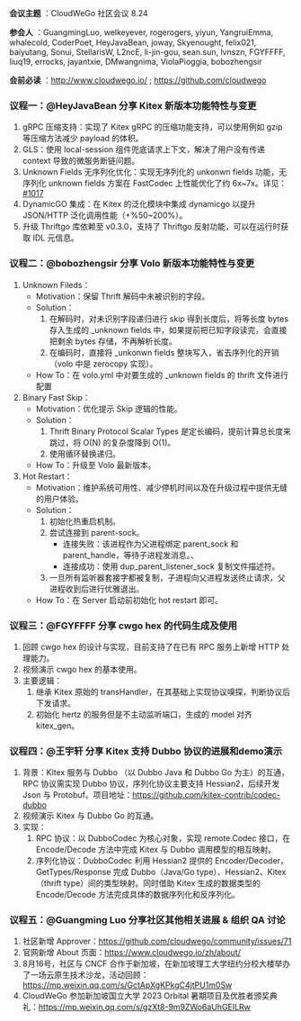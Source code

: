 **会议主题** ：CloudWeGo 社区会议 8.24

**参会人** ：GuangmingLuo, welkeyever, rogerogers, yiyun, YangruiEmma, whalecold, CoderPoet, HeyJavaBean, joway, Skyenought, felix021, baiyutang, Sonui, StellarisW, L2ncE, li-jin-gou, sean.sun, lvnszn, FGYFFFF, liuq19, errocks, jayantxie, DMwangnima, ViolaPioggia, bobozhengsir

**会前必读** ：http://www.cloudwego.io/ ; https://github.com/cloudwego

### 议程一：@HeyJavaBean  分享 Kitex 新版本功能特性与变更 

1. gRPC 压缩支持：实现了 Kitex gRPC 的压缩功能支持，可以使用例如 gzip 等压缩方法减少 payload 的体积。
2. GLS：使用 local-session 组件兜底请求上下文，解决了用户没有传递 context 导致的微服务断链问题。
3. Unknown Fields 无序列化优化：实现无序列化的 unkonwn fields 功能，无序列化 unknown fields 方案在 FastCodec 上性能优化了约 6x~7x。详见：[#1017](https://github.com/cloudwego/kitex/pull/1017)
4. DynamicGO 集成：在 Kitex 的泛化模块中集成 dynamicgo 以提升 JSON/HTTP 泛化调用性能（+%50~200%）。
5. 升级 Thriftgo 库依赖至 v0.3.0，支持了 Thriftgo 反射功能，可以在运行时获取 IDL 元信息。

### 议程二：@bobozhengsir  分享 Volo 新版本功能特性与变更

1. Unknown Fileds：
   - Motivation：保留 Thrift 解码中未被识别的字段。
   - Solution：
     1. 在解码时，对未识别字段递归进行 skip 得到长度后，将等长度 bytes 存入生成的 _unknown fields 中，如果提前把已知字段读完，会直接把剩余 bytes 存储，不再解析长度。
     2. 在编码时，直接将 _unkonwn fields 整块写入，省去序列化的开销（volo 中是 zerocopy 实现）。
   - How To：在 volo.yml 中对要生成的 _unknown fields 的 thrift 文件进行配置
2. Binary Fast Skip：
   - Motivation：优化提示 Skip 逻辑的性能。
   - Solution：
     1. Thrift Binary Protocol Scalar Types 是定长编码，提前计算总长度来跳过，将 O(N) 的复杂度降到 O(1)。
     2. 使用循环替换递归。 
   - How To：升级至 Volo 最新版本。
3. Hot Restart：
   - Motivation：维护系统可用性、减少停机时间以及在升级过程中提供无缝的用户体验。
   - Solution：
     1. 初始化热重启机制。
     2. 尝试连接到 parent-sock。
        - 连接失败：该进程作为父进程绑定 parent_sock 和 parent_handle，等待子进程发消息。、
        - 连接成功：使用 dup_parent_listener_sock 复制文件描述符。
     3. 一旦所有监听器套接字都被复制，子进程向父进程发送终止请求，父进程收到后进行优雅退出。
   - How To：在 Server 启动前初始化 hot restart 即可。

### 议程三：@FGYFFFF  分享  cwgo hex 的代码生成及使用

1. 回顾 cwgo hex 的设计与实现，目前支持了在已有 RPC 服务上新增 HTTP 处理能力。
2. 视频演示 cwgo hex 的基本使用。
3. 主要逻辑：
   1. 继承 Kitex 原始的 transHandler，在其基础上实现协议嗅探，判断协议后下发请求。
   2. 初始化 hertz 的服务但是不主动监听端口，生成的 model 对齐 kitex_gen。

### 议程四：@王宇轩  分享 Kitex 支持 Dubbo 协议的进展和demo演示

1. 背景：Kitex 服务与 Dubbo （以 Dubbo Java 和 Dubbo Go 为主）的互通，RPC 协议需实现 Dubbo 协议，序列化协议主要支持 Hessian2，后续开发 Json 与 Protobuf。项目地址：https://github.com/kitex-contrib/codec-dubbo
2. 视频演示 Kitex 与 Dubbo Go 的互通。
3. 实现：
   1. RPC 协议：以 DubboCodec 为核心对象，实现 remote.Codec 接口，在 Encode/Decode 方法中完成 Kitex 与 Dubbo 调用模型的相互映射。
   2. 序列化协议：DubboCodec 利用 Hessian2 提供的 Encoder/Decoder，GetTypes/Response 完成 Dubbo（Java/Go type）、Hessian2、Kitex（thrift type）间的类型映射。同时借助 Kitex 生成的数据类型的 Encode/Decode 方法完成具体的数据序列化和反序列化。

### 议程五：@Guangming Luo  分享社区其他相关进展 & 组织 QA 讨论

1. 社区新增 Approver：https://github.com/cloudwego/community/issues/71
2. 官网新增 About 页面：https://www.cloudwego.io/zh/about/
3. 8月16号，社区与 CNCF 合作于新加坡，在新加坡理工大学纽约分校大楼举办了一场云原生技术沙龙，活动回顾：https://mp.weixin.qq.com/s/GctApXgKPkgC4jtPU1m0Sw
4. CloudWeGo 参加新加坡国立大学 2023 Orbital 暑期项目及优胜者颁奖典礼：https://mp.weixin.qq.com/s/gzXt8-9m9ZWo6aUhGEILRw

